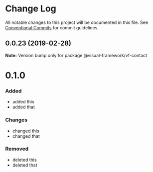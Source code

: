 # Change Log

All notable changes to this project will be documented in this file.
See [Conventional Commits](https://conventionalcommits.org) for commit guidelines.

## 0.0.23 (2019-02-28)

**Note:** Version bump only for package @visual-framework/vf-contact





# 0.1.0

### Added
- added this
- added that

### Changes

- changed this
- changed that

### Removed

- deleted this
- deleted that
